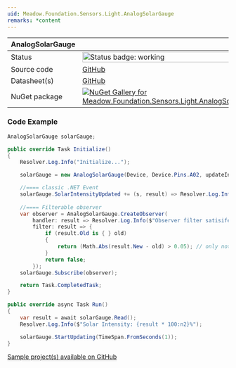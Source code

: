 ```yaml
---
uid: Meadow.Foundation.Sensors.Light.AnalogSolarGauge
remarks: *content
---
```


| AnalogSolarGauge | |
|--------|--------|
| Status | <img src="https://img.shields.io/badge/Working-brightgreen" style="width: auto; height: -webkit-fill-available;" alt="Status badge: working" /> |
| Source code | [GitHub](https://github.com/WildernessLabs/Meadow.Foundation/tree/main/Source/Meadow.Foundation.Peripherals/Sensors.Light.AnalogSolarGauge) |
| Datasheet(s) | [GitHub](https://github.com/WildernessLabs/Meadow.Foundation/tree/main/Source/Meadow.Foundation.Peripherals/Sensors.Light.AnalogSolarGauge/Datasheet) |
| NuGet package | <a href="https://www.nuget.org/packages/Meadow.Foundation.Sensors.Light.AnalogSolarIntensityGauge/" target="_blank"><img src="https://img.shields.io/nuget/v/Meadow.Foundation.Sensors.Light.AnalogSolarIntensityGauge.svg?label=Meadow.Foundation.Sensors.Light.AnalogSolarIntensityGauge" alt="NuGet Gallery for Meadow.Foundation.Sensors.Light.AnalogSolarIntensityGauge" /></a> |

### Code Example

```csharp
AnalogSolarGauge solarGauge;

public override Task Initialize()
{
    Resolver.Log.Info("Initialize...");

    solarGauge = new AnalogSolarGauge(Device, Device.Pins.A02, updateInterval: TimeSpan.FromSeconds(1));

    //==== classic .NET Event
    solarGauge.SolarIntensityUpdated += (s, result) => Resolver.Log.Info($"SolarIntensityUpdated: {result.New * 100:n2}%");
    
    //==== Filterable observer
    var observer = AnalogSolarGauge.CreateObserver(
        handler: result => Resolver.Log.Info($"Observer filter satisifed, new intensity: {result.New * 100:n2}%"),
        filter: result => {
            if (result.Old is { } old)
            {
                return (Math.Abs(result.New - old) > 0.05); // only notify if change is > 5%
            }
            return false;
        });
    solarGauge.Subscribe(observer);

    return Task.CompletedTask;
}

public override async Task Run()
{
    var result = await solarGauge.Read();
    Resolver.Log.Info($"Solar Intensity: {result * 100:n2}%");

    solarGauge.StartUpdating(TimeSpan.FromSeconds(1));
}

```

[Sample project(s) available on GitHub](https://github.com/WildernessLabs/Meadow.Foundation/tree/main/Source/Meadow.Foundation.Peripherals/Sensors.Light.AnalogSolarGauge/Samples/AnalogSolarGauge_Sample)

